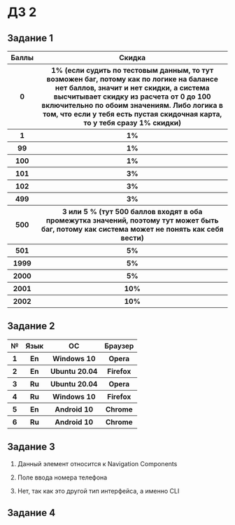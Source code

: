 # ДЗ 2
## Задание 1
<table class="iksweb">
	<tbody>
		<tr>
			<th>Баллы</th>
			<th>Скидка</th>
		</tr>
		<tr>
			<th>0</th>
			<th>1%  (если судить по тестовым данным, то тут возможен баг, потому как по логике на балансе нет баллов, значит и нет скидки, а система высчитывает скидку из расчета от 0 до 100 включительно по обоим значениям. Либо логика в том, что если у тебя есть пустая скидочная карта, то у тебя сразу 1% скидки)</th>
		</tr>
		<tr>
			<th>1</th>
			<th>1%</th>
		</tr>
		<tr>
			<th>99</th>
			<th>1%</th>
		</tr>
		<tr>
			<th>100</th>
			<th>1%</th>
		</tr>
		<tr>
			<th>101</th>
			<th>3%</th>
		</tr>
		<tr>
			<th>102</th>
			<th>3%</th>
		</tr>
		<tr>
			<th>499</th>
			<th>3%</th>
		</tr>
		<tr>
			<th>500</th>
			<th>3 или 5 %  (тут 500 баллов входят в оба промежутка значений, поэтому тут может быть баг, потому как система может не понять как себя вести)</th>
		</tr>
		<tr>
			<th>501</th>
			<th>5%</th>
		</tr>
		<tr>
			<th>1999</th>
			<th>5%</th>
		</tr>
		<tr>
			<th>2000</th>
			<th>5%</th>
		</tr>
		<tr>
			<th>2001</th>
			<th>10%</th>
		</tr>
		<tr>
			<th>2002</th>
			<th>10%</th>
		</tr>
	</tbody>
</table>

## Задание 2
<table class="iksweb">
	<tbody>
		<tr>
			<th>№</th>
			<th>Язык</th>
			<th>ОС</th>
			<th>Браузер</th>
		</tr>
		<tr>
			<th>1</th>
			<th>En</th>
			<th>Windows 10</th>
			<th>Opera</th>
		</tr>
		<tr>
			<th>2</th>
			<th>En</th>
			<th>Ubuntu 20.04</th>
			<th>Firefox</th>
		</tr>
		<tr>
			<th>3</th>
			<th>Ru</th>
			<th>Ubuntu 20.04</th>
			<th>Opera</th>
		</tr>
		<tr>
			<th>4</th>
			<th>Ru</th>
			<th>Windows 10</th>
			<th>Firefox</th>
		</tr>
		<tr>
			<th>5</th>
			<th>En</th>
			<th> Android 10</th>
			<th>Chrome</th>
		</tr>
		<tr>
			<th>6</th>
			<th>Ru</th>
			<th> Android 10</th>
			<th>Chrome</th>
		</tr>
	</tbody>
</table>

## Задание 3

1. Данный элемент относится к Navigation Components

2. Поле ввода номера телефона

3. Нет, так как это другой тип интерфейса, а именно CLI

## Задание 4